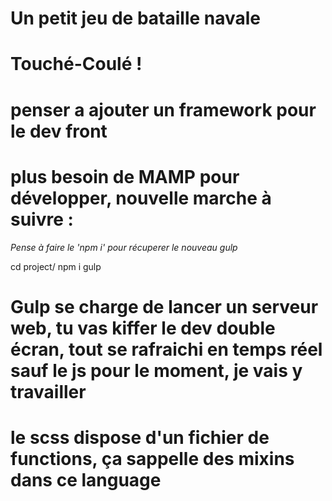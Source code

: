 # Un petit jeu de bataille navale

# Touché-Coulé !

# penser a ajouter un framework pour le dev front
# plus besoin de MAMP pour développer, nouvelle marche à suivre :

*Pense à faire le 'npm i' pour récuperer le nouveau gulp*

cd project/
npm i
gulp

# Gulp se charge de lancer un serveur web, tu vas kiffer le dev double écran, tout se rafraichi en temps réel sauf le js pour le moment, je vais y travailler


# le scss dispose d'un fichier de functions, ça sappelle des mixins dans ce language

